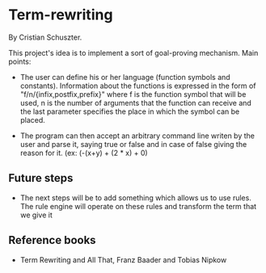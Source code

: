 # Term-rewriting

By Cristian Schuszter.

This project's idea is to implement a sort of goal-proving mechanism. Main points:

* The user can define his or her language (function symbols and constants). Information 
about the functions is expressed in the form of "f/n/{infix,postfix,prefix}" where f is the function symbol that will be used,
n is the number of arguments that the function can receive and the last parameter specifies the place in which the symbol can be placed.

* The program can then accept an arbitrary command line writen by the user and parse it, saying true or false and in case of false
giving the reason for it. (ex: (-(x+y) + (2 * x) + 0)


## Future steps

* The next steps will be to add something which allows us to use rules. The 
rule engine will operate on these rules and transform the term that we give it

## Reference books

* Term Rewriting and All That, Franz Baader and Tobias Nipkow

